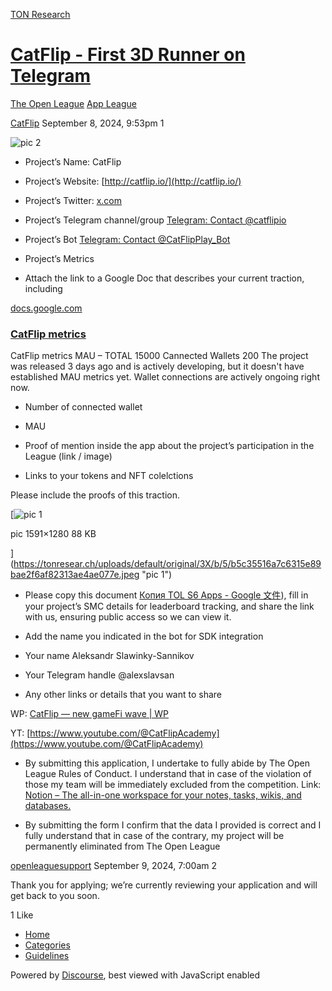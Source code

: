 [TON Research](/)

# [CatFlip - First 3D Runner on Telegram](/t/catflip-first-3d-runner-on-telegram/33028)

[The Open League](/c/the-open-league/app-leaderboard/58)  [App League](/c/the-open-league/app-leaderboard/58) 

    

[CatFlip](https://tonresear.ch/u/CatFlip)   September 8, 2024, 9:53pm  1

![pic 2](https://tonresear.ch/uploads/default/original/3X/8/9/8998237cd74c20c55489591b48e27cb380cbae5e.jpeg)

*   Project’s Name: CatFlip
    
*   Project’s Website: [http://catflip.io/](http://catflip.io/)
    
*   Project’s Twitter: [x.com](https://x.com/catflipTON)
    
*   Project’s Telegram channel/group [Telegram: Contact @catflipio](https://t.me/catflipio)
    
*   Project’s Bot [Telegram: Contact @CatFlipPlay\_Bot](https://t.me/CatFlipPlay_Bot)
    
*   Project’s Metrics
    
*   Attach the link to a Google Doc that describes your current traction, including
    

[docs.google.com](https://docs.google.com/document/d/18eoqX3IaASwpsqSb-oXrqLL3X_3vUkTJN_HO6YBaQhg/edit?usp=sharing)

[](https://docs.google.com/document/d/18eoqX3IaASwpsqSb-oXrqLL3X_3vUkTJN_HO6YBaQhg/edit?usp=sharing)

### [CatFlip metrics](https://docs.google.com/document/d/18eoqX3IaASwpsqSb-oXrqLL3X_3vUkTJN_HO6YBaQhg/edit?usp=sharing)

CatFlip metrics MAU – TOTAL 15000 Cannected Wallets 200 The project was released 3 days ago and is actively developing, but it doesn't have established MAU metrics yet. Wallet connections are actively ongoing right now.

*   Number of connected wallet
    
*   MAU
    
*   Proof of mention inside the app about the project’s participation in the League (link / image)
    
*   Links to your tokens and NFT colelctions
    

Please include the proofs of this traction.

[![pic 1](https://tonresear.ch/uploads/default/optimized/3X/b/5/b5c35516a7c6315e89bae2f6af82313ae4ae077e_2_230x500.jpeg)

pic 1591×1280 88 KB

](https://tonresear.ch/uploads/default/original/3X/b/5/b5c35516a7c6315e89bae2f6af82313ae4ae077e.jpeg "pic 1")

*   Please copy this document [Копия TOL S6 Apps - Google 文件](https://docs.google.com/document/d/1Zd-WuWSSlEZjoPmtl-2jeymxicJqgifQIlH85kpIsHo/edit?usp=sharing)), fill in your project’s SMC details for leaderboard tracking, and share the link with us, ensuring public access so we can view it.
    
*   Add the name you indicated in the bot for SDK integration
    
*   Your name Aleksandr Slawinky-Sannikov
    
*   Your Telegram handle @alexslavsan
    
*   Any other links or details that you want to share
    

WP: [CatFlip — new gameFi wave | WP](https://catflip.gitbook.io/wp)

YT: [https://www.youtube.com/@CatFlipAcademy](https://www.youtube.com/@CatFlipAcademy)

*   By submitting this application, I undertake to fully abide by The Open League Rules of Conduct. I understand that in case of the violation of those my team will be immediately excluded from the competition. Link: [Notion – The all-in-one workspace for your notes, tasks, wikis, and databases.](https://ton-org.notion.site/The-Open-League-Rules-of-Conduct-04f4a0fedf1a401687075f5efd83de68)
    
*   By submitting the form I confirm that the data I provided is correct and I fully understand that in case of the contrary, my project will be permanently eliminated from The Open League
    

 

[openleaguesupport](https://tonresear.ch/u/openleaguesupport) September 9, 2024, 7:00am  2

Thank you for applying; we’re currently reviewing your application and will get back to you soon.

  1 Like

*   [Home](/)
*   [Categories](/categories)
*   [Guidelines](/guidelines)

Powered by [Discourse](https://www.discourse.org), best viewed with JavaScript enabled